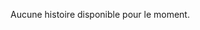 Aucune histoire disponible pour le moment.

<!--# Science-Fiction-->

<!--{% for post in site.categories.SF %}-->
<!--  <ul><li>-->
<!--    <a href="{{ site.baseurl }}{{ post.url }}">{{ post.title }}</a><span id="CHECK.{{post.url}}"></span>-->
<!--  </li></ul>-->
<!--  <script type="text/javascript">checkProgression('CHECK.{{post.url}}','LCDC-{{ post.storyId }}-progression',"{{ post.storyId }}","{{ site.baseurl }}");</script>-->
<!--{% endfor %}-->
